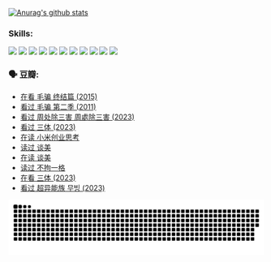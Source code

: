 
[![Anurag's github stats](https://github-readme-stats.vercel.app/api?username=w940853815)](https://github.com/anuraghazra/github-readme-stats)

### Skills:

<code><img height="32" src="https://cdn.jsdelivr.net/npm/simple-icons@v5/icons/python.svg"></code>
<code><img height="32" src="https://cdn.jsdelivr.net/npm/simple-icons@v5/icons/javascript.svg"></code>
<code><img height="32" src="https://cdn.jsdelivr.net/npm/simple-icons@v5/icons/django.svg"></code>
<code><img height="32" src="https://cdn.jsdelivr.net/npm/simple-icons@v5/icons/flask.svg"></code>
<code><img height="32" src="https://cdn.jsdelivr.net/npm/simple-icons@v5/icons/vuetify.svg"></code>
<code><img height="32" src="https://cdn.jsdelivr.net/npm/simple-icons@v5/icons/git.svg"></code>
<code><img height="32" src="https://cdn.jsdelivr.net/npm/simple-icons@v5/icons/docker.svg"></code>
<code><img height="32" src="https://cdn.jsdelivr.net/npm/simple-icons@v5/icons/postgresql.svg"></code>
<code><img height="32" src="https://cdn.jsdelivr.net/npm/simple-icons@v5/icons/elasticsearch.svg"></code>
<code><img height="32" src="https://cdn.jsdelivr.net/npm/simple-icons@v5/icons/macos.svg"></code>
<code><img height="32" src="https://cdn.jsdelivr.net/npm/simple-icons@v5/icons/linux.svg"></code>

### 🗣 豆瓣:

<!-- DOUBAN-ACTIVITIES:START -->
- [在看 毛骗 终结篇‎ (2015)](https://www.douban.com/people/136069238/status/4581971924/?_i=13802568)
- [看过 毛骗 第二季‎ (2011)](https://www.douban.com/people/136069238/status/4581971810/?_i=13802568)
- [看过 周处除三害 周處除三害‎ (2023)](https://www.douban.com/people/136069238/status/4575646701/?_i=13802568)
- [看过 三体‎ (2023)](https://www.douban.com/people/136069238/status/4574263039/?_i=13802568)
- [在读 小米创业思考](https://www.douban.com/people/136069238/status/4572047905/?_i=13802568)
- [读过 谈美](https://www.douban.com/people/136069238/status/4572047629/?_i=13802568)
- [在读 谈美](https://www.douban.com/people/136069238/status/4560861771/?_i=13802568)
- [读过 不拘一格](https://www.douban.com/people/136069238/status/4560861445/?_i=13802568)
- [在看 三体‎ (2023)](https://www.douban.com/people/136069238/status/4558185093/?_i=13802568)
- [看过 超异能族 무빙‎ (2023)](https://www.douban.com/people/136069238/status/4556824186/?_i=13802568)
<!-- DOUBAN-ACTIVITIES:END -->


![Snake animation](https://raw.githubusercontent.com/w940853815/w940853815/output/github-contribution-grid-snake.svg)

<!--
**w940853815/w940853815** is a ✨ _special_ ✨ repository because its `README.md` (this file) appears on your GitHub profile.

Here are some ideas to get you started:

- 🔭 I’m currently working on ...
- 🌱 I’m currently learning ...
- 👯 I’m looking to collaborate on ...
- 🤔 I’m looking for help with ...
- 💬 Ask me about ...
- 📫 How to reach me: ...
- 😄 Pronouns: ...
- ⚡ Fun fact: ...
-->
